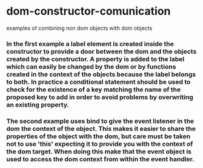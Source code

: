 # dom-constructor-comunication
examples of combining non dom objects with dom objects
### In the first example a label element is created inside the constructor to provide a door between the dom and the objects created by the constructor. A property is added to the label which can easily be changed by the dom or by functions created in the context of the objects because the label belongs to both. In practice a conditional statement should be used to check for the existence of a key matching the name of the proposed key to add in order to avoid problems by overwriting an existing property.
### The second example uses bind to give the event listener in the dom the context of the object. This makes it easier to share the properties of the object with the dom, but care must be taken not to use 'this' expecting it to provide you with the context of the dom target. When doing this make that the event object is used to access the dom context from within the event handler.